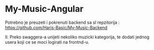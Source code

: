 # My-Music-Angular

Potrebno je preuzeti i pokrenuti backend sa sl repzitorija : https://github.com/Haris-Basic/My-Music-Backend


II. Preko swaggera-a unijeti nekoliko muzicki kategorija, te dodati jednog usera koji ce se moci logirati na frontnd-u.

